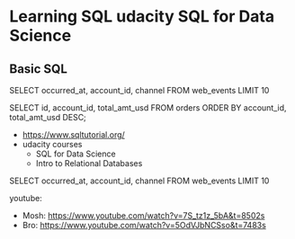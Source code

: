 # Learning SQL udacity SQL for Data Science

## Basic SQL
SELECT occurred_at, account_id, channel
FROM web_events
LIMIT 10

SELECT id, account_id, total_amt_usd
FROM orders
ORDER BY account_id, total_amt_usd DESC;

* https://www.sqltutorial.org/
* udacity courses
  * SQL for Data Science
  * Intro to Relational Databases


SELECT occurred_at, account_id, channel
FROM web_events
LIMIT 10
  
youtube:
* Mosh: https://www.youtube.com/watch?v=7S_tz1z_5bA&t=8502s
* Bro: https://www.youtube.com/watch?v=5OdVJbNCSso&t=7483s
